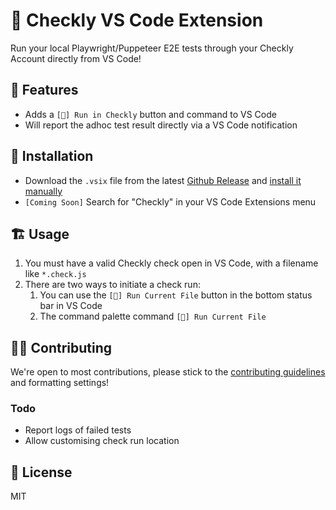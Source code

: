 # 🦝 Checkly VS Code Extension

Run your local Playwright/Puppeteer E2E tests through your Checkly Account directly from VS Code!

## 📱 Features

- Adds a `[🦝] Run in Checkly` button and command to VS Code
- Will report the adhoc test result directly via a VS Code notification

## 📌 Installation

- Download the `.vsix` file from the latest [Github Release](https://github.com/ndom91/checkly-vscode/releases) and [install it manually](https://code.visualstudio.com/docs/editor/extension-marketplace#_install-from-a-vsix) 
- `[Coming Soon]` Search for "Checkly" in your VS Code Extensions menu

## 🏗️ Usage

1. You must have a valid Checkly check open in VS Code, with a filename like `*.check.js`
2. There are two ways to initiate a check run:
    1. You can use the `[🦝] Run Current File` button in the bottom status bar in VS Code
    2. The command palette command `[🦝] Run Current File`

## 🏋️‍♀️ Contributing

We're open to most contributions, please stick to the [contributing guidelines]() and formatting settings!

### Todo

- Report logs of failed tests
- Allow customising check run location

## 📝 License

MIT
